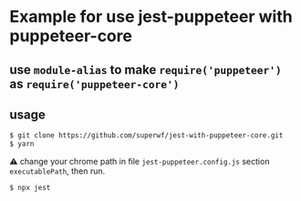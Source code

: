 # Example for use jest-puppeteer with puppeteer-core

## use `module-alias` to make `require('puppeteer')` as `require('puppeteer-core')`

## usage

```bash
$ git clone https://github.com/superwf/jest-with-puppeteer-core.git
$ yarn
```

⚠️ change your chrome path in file `jest-puppeteer.config.js` section `executablePath`, then run.

```bash
$ npx jest
```
